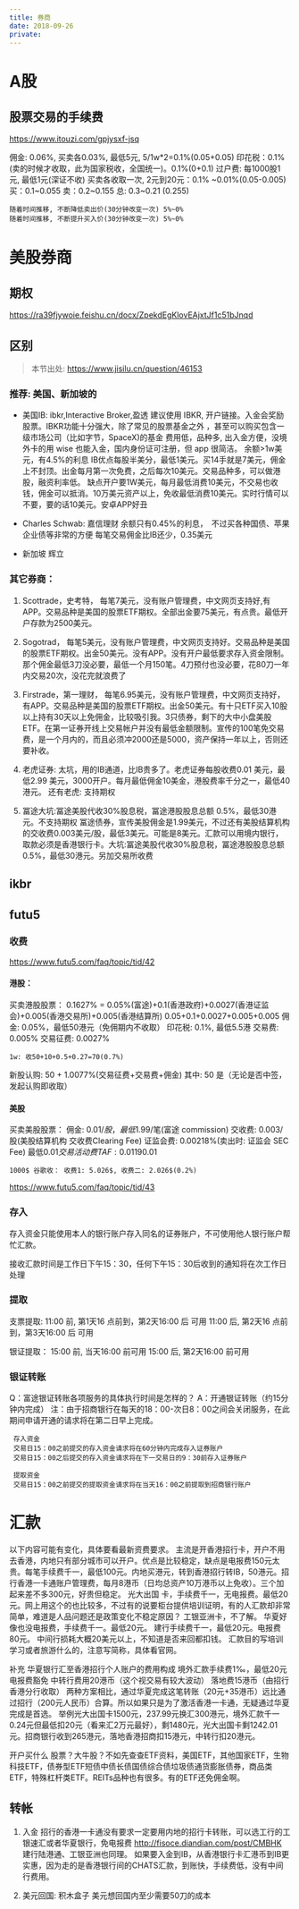 ```yaml
---
title: 券商
date: 2018-09-26
private:
---
```

# A股
## 股票交易的手续费
https://www.itouzi.com/gpjysxf-jsq

佣金: 0.06%, 买卖各0.03%, 最低5元, 5/1w*2=0.1%(0.05+0.05)
印花税：0.1%(卖的时候才收取，此为国家税收，全国统一)。0.1%(0+0.1)
过户费: 每1000股1元, 最低1元(深证不收) 买卖各收取一次, 2元到20元：0.1% ~0.01%(0.05-0.005)
买：0.1~0.055
卖：0.2~0.155
总: 0.3~0.21 (0.255)


    随着时间推移, 不断降低卖出价(30分钟改变一次) 5%~0%
    随着时间推移, 不断提升买入价(30分钟改变一次) 5%~0%

# 美股券商
## 期权
https://ra39fjywoie.feishu.cn/docx/ZpekdEgKlovEAjxtJf1c51bJnqd
## 区别
> 本节出处: https://www.jisilu.cn/question/46153

### 推荐: 美国、新加坡的
- 美国IB: ibkr,Interactive Broker,盈透
    建议使用 IBKR, 开户链接。入金会奖励股票。IBKR功能十分强大，除了常见的股票基金之外 ，甚至可以购买包含一级市场公司（比如字节，SpaceX)的基金
    费用低，品种多, 出入金方便，没境外卡的用 wise 也能入金，国内身份证可注册，但 app 很简洁。
    余额>1w美元，有4.5%的利息
    IB优点每股半美分，最低1美元。买14手就是7美元，佣金上不封顶。出金每月第一次免费，之后每次10美元。交易品种多，可以做港股，融资利率低。
    缺点开户要1W美元，每月最低消费10美元，不交易也收钱，佣金可以抵消。10万美元资产以上，免收最低消费10美元。实时行情可以不要，要的话10美元。安卓APP好丑
- Charles Schwab: 嘉信理财
余额只有0.45%的利息，　不过买各种国债、苹果企业债等非常的方便
每笔交易佣金比IB还少，0.35美元

- 新加坡 辉立

### 其它券商：
1. Scottrade，史考特，
 每笔7美元，没有账户管理费，中文网页支持好,有APP。交易品种是美国的股票ETF期权。全部出金要75美元，有点贵。最低开户存款为2500美元。

2. Sogotrad，
每笔5美元，没有账户管理费，中文网页支持好。交易品种是美国的股票ETF期权。出金50美元。没有APP。没有开户最低要求存入资金限制。那个佣金最低3刀没必要，最低一个月150笔。4刀预付也没必要，花80刀一年内交易20次，没花完就浪费了

3. Firstrade，第一理财，
每笔6.95美元，没有账户管理费，中文网页支持好，有APP。交易品种是美国的股票ETF期权。出金50美元。有十只ETF买入10股以上持有30天以上免佣金，比较吸引我。3只债券，剩下的大中小盘美股ETF。在第一证券开线上交易帐户并没有最低金额限制。宣传的100笔免交易费，是一个月内的，而且必须冲2000还是5000，资产保持一年以上，否则还要补收。

4. 老虎证券: 太坑，用的IB通道，比IB贵多了。老虎证券每股收费0.01 美元，最低2.99 美元，3000开户。每月最低佣金10美金，港股费率千分之一，最低40港元。
还有老虎: 支持期权

5. 冨途大坑:冨途美股代收30%股息税，冨途港股股息总额 0.5%，最低30港元。不支持期权
冨途债券，宣传美股佣金是1.99美元，不过还有美股结算机构的交收费0.003美元/股，最低3美元。可能是8美元。汇款可以用境内银行，取款必须是香港银行卡。大坑:冨途美股代收30%股息税，冨途港股股息总额 0.5%，最低30港元。另加交易所收费

## ikbr
## futu5

### 收费
https://www.futu5.com/faq/topic/tid/42

#### 港股：
买卖港股股票：
	0.1627% = 0.05%(富途)+0.1(香港政府)+0.0027(香港证监会)+0.005(香港交易所)+0.005(香港结算所)
		0.05+0.1+0.0027+0.005+0.005
    佣金: 0.05%，最低50港元（免佣期内不收取）
    印花税: 0.1%, 最低5.5港
    交易费: 0.005%
    交易征费: 0.0027%

    1w: 收50+10+0.5+0.27=70(0.7%)

新股认购: 50 + 1.0077%(交易征费+交易费+佣金)
    其中: 50 是（无论是否中签，发起认购即收取）

#### 美股
买卖美股股票：
    佣金: $0.01/股，最低$1.99/笔(富途 commission)
    交收费: 0.003/股(美股结算机构 交收费Clearing Fee)
    证监会费: 0.00218%(卖出时: 证监会 SEC Fee) 最低$0.01
    交易活动费TAF: 0.0119%（卖出时: 美国金融业监管局) 最低$0.01

	1000$ 谷歌收： 收费1: 5.026$, 收费二: 2.026$(0.2%)

https://www.futu5.com/faq/topic/tid/43

### 存入
存入资金只能使用本人的银行账户存入同名的证券账户，不可使用他人银行账户帮忙汇款。

接收汇款时间是工作日下午15：30，任何下午15：30后收到的通知将在次工作日处理

### 提取
支票提取:
	11:00 前, 第1天16 点前到，第2天16:00 后 可用
	11:00 后, 第2天16 点前到，第3天16:00 后 可用

银证提取：
	15:00 前, 当天16:00 前可用
	15:00 后, 第2天16:00 前可用


### 银证转账
Q：富途银证转账各项服务的具体执行时间是怎样的？
A：开通银证转账（约15分钟内完成）
     注：由于招商银行在每天的18：00-次日8：00之间会关闭服务，在此期间申请开通的请求将在第二日早上完成。

     存入资金
     交易日15：00之前提交的存入资金请求将在60分钟内完成存入证券账户
     交易日15：00之后提交的存入资金请求将在下一交易日的9：30前存入证券账户

     提取资金
     交易日15：00之前提交的提取资金请求将在当天16：00之前提取到招商银行账户

# 汇款
以下内容可能有变化，具体要看最新资费要求。
主流是开香港招行卡，开户不用去香港，内地只有部分城市可以开户。优点是比较稳定，缺点是电报费150元太贵。每笔手续费千一，最低100元。内地买港元，转到香港招行转IB，50港元。招行香港一卡通账户管理费，每月8港币（日均总资产10万港币以上免收）。三个加起来差不多300元，好贵但稳定。
光大出国 卡，手续费千一，无电报费。最低20元。网上用这个的也比较多，不过有的说要柜台提供培训证明，有的人汇款却非常简单，难道是人品问题还是政策变化不稳定原因？
工银亚洲卡，不了解。
华夏好像也没电报费，手续费千一。最低20元。
建行手续费千一，最低20元。电报费80元。
中间行损耗大概20美元以上，不知道是否来回都扣钱。
汇款目的写培训学习或者旅游什么的，注意写简称，具体看官网。

补充
华夏银行汇至香港招行个人账户的费用构成
境外汇款手续费1‰，最低20元
电报费豁免
中转行费用20港币（这个视交易有较大波动）
落地费15港币（由招行香港分行收取）
两种方案相比，通过华夏完成这笔转账（20元+35港币）远比通过招行（200元人民币）合算。所以如果只是为了激活香港一卡通，无疑通过华夏完成是首选。
举例光大出国卡1500元，237.99元换汇300港元，境外汇款千一0.24元但最低扣20元（看来汇2万元最好），剩1480元，光大出国卡剩1242.01元。招商银行收到265港元，落地香港招商扣15港元，中转行扣20港元。

开户买什么
股票？大牛股？不如先查查ETF资料，美国ETF，其他国家ETF，生物科技ETF，债券型ETF短债中债长债国债综合债垃圾债通货膨胀债券，商品类ETF，特殊杠杆类ETF。REITs品种也有很多。有的ETF还免佣金啊。

## 转帐

1. 入金
招行的香港一卡通没有要求一定要用内地的招行卡转账，可以选工行的工银速汇或者华夏银行，免电报费 http://fisoce.diandian.com/post/CMBHK
建行陆港通、工银亚洲也同理。
如果要入金到IB，从香港银行卡汇港币到IB更实惠，因为走的是香港银行间的CHATS汇款，到账快，手续费低，没有中间行费用。

2. 美元回国: 积木盒子 美元想回国内至少需要50刀的成本
